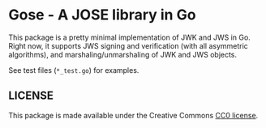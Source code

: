 Gose - A JOSE library in Go
===========================

This package is a pretty minimal implementation of JWK and JWS in Go.  Right now, it supports JWS signing and verification (with all asymmetric algorithms), and marshaling/unmarshaling of JWK and JWS objects.

See test files (`*_test.go`) for examples.

LICENSE
-------

This package is made available under the Creative Commons [CC0 license](https://creativecommons.org/publicdomain/zero/1.0/).

